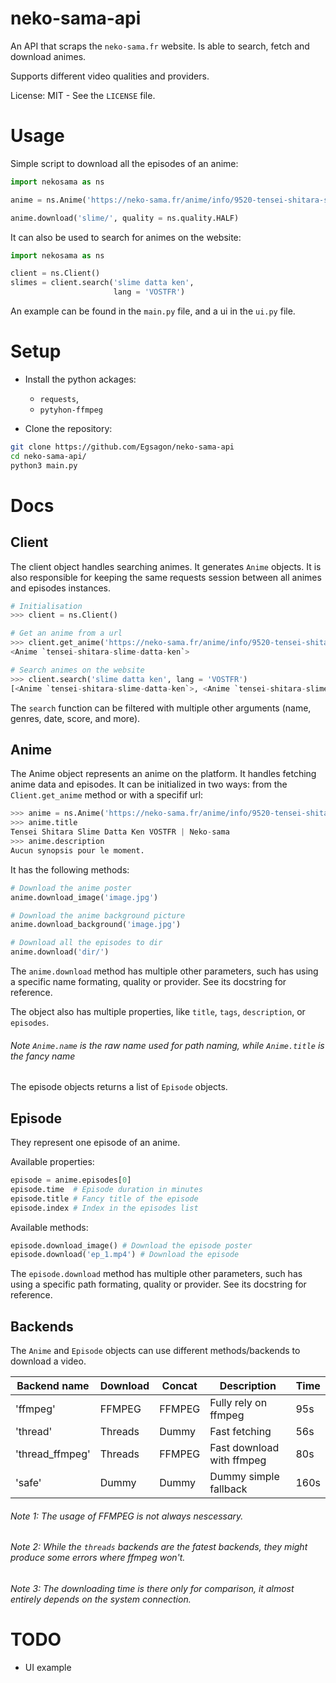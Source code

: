 # neko-sama-api

An API that scraps the `neko-sama.fr` website.
Is able to search, fetch and download animes.

Supports different video qualities and providers.

License: MIT - See the `LICENSE` file.

# Usage

Simple script to download all the episodes of an anime:
```python
import nekosama as ns

anime = ns.Anime('https://neko-sama.fr/anime/info/9520-tensei-shitara-slime-datta-ken_vostfr')

anime.download('slime/', quality = ns.quality.HALF)
```

It can also be used to search for animes on the website:
```python
import nekosama as ns

client = ns.Client()
slimes = client.search('slime datta ken',
                       lang = 'VOSTFR')
```

An example can be found in the `main.py` file,
and a ui in the `ui.py` file.

# Setup

- Install the python ackages:
    - `requests`,
    - `pytyhon-ffmpeg`

- Clone the repository:
```sh
git clone https://github.com/Egsagon/neko-sama-api
cd neko-sama-api/
python3 main.py
```

# Docs

## Client
The client object handles searching animes.
It generates `Anime` objects. It is also
responsible for keeping the same requests
session between all animes and episodes instances.

```python
# Initialisation
>>> client = ns.Client()

# Get an anime from a url
>>> client.get_anime('https://neko-sama.fr/anime/info/9520-tensei-shitara-slime-datta-ken_vostfr')
<Anime `tensei-shitara-slime-datta-ken`>

# Search animes on the website
>>> client.search('slime datta ken', lang = 'VOSTFR')
[<Anime `tensei-shitara-slime-datta-ken`>, <Anime `tensei-shitara-slime-datta-ken-2nd-season-part-2`>, <Anime `tensei-shitara-slime-datta-ken-2nd-season`>, <Anime `tensura-nikki-tensei-shitara-slime-datta-ken`>, <Anime `tensei-shitara-slime-datta-ken-kanwa-verudora-nikki`>]
```

The `search` function can be filtered with multiple other arguments (name, genres, date, score, and more).

## Anime
The Anime object represents an anime on the platform.
It handles fetching anime data and episodes. It can be initialized in two ways:
from the `Client.get_anime` method or with a specifif url:

```python
>>> anime = ns.Anime('https://neko-sama.fr/anime/info/9520-tensei-shitara-slime-datta-ken_vostfr')
>>> anime.title
Tensei Shitara Slime Datta Ken VOSTFR | Neko-sama
>>> anime.description
Aucun synopsis pour le moment.
```

It has the following methods:
```python
# Download the anime poster
anime.download_image('image.jpg')

# Download the anime background picture
anime.download_background('image.jpg')

# Download all the episodes to dir
anime.download('dir/')
```

The `anime.download` method has multiple other parameters,
such has using a specific name formating, quality or provider. See its docstring for reference.

The object also has multiple properties, like `title`, `tags`, `description`, or `episodes`.

###### Note `Anime.name` is the raw name used for path naming, while `Anime.title` is the fancy name

The episode objects returns a list of `Episode` objects.

## Episode
They represent one episode of an anime.

Available properties:
```python
episode = anime.episodes[0]
episode.time  # Episode duration in minutes
episode.title # Fancy title of the episode
episode.index # Index in the episodes list
```

Available methods:
```python
episode.download_image() # Download the episode poster
episode.download('ep_1.mp4') # Download the episode
```

The `episode.download` method has multiple other parameters,
such has using a specific path formating, quality or provider. See its docstring for reference.

## Backends

The `Anime` and `Episode` objects can use different methods/backends to download a video.

| Backend name    | Download | Concat | Description                                        | Time |
| --------------- | -------- | ------ | -------------------------------------------------- | ---- |
| 'ffmpeg'        | FFMPEG   | FFMPEG | Fully rely on ffmpeg                               | 95s  |
| 'thread'        | Threads  | Dummy  | Fast fetching                                      | 56s  |
| 'thread_ffmpeg' | Threads  | FFMPEG | Fast download with ffmpeg                          | 80s  |
| 'safe'          | Dummy    | Dummy  |Dummy simple fallback                               | 160s |

###### Note 1: The usage of FFMPEG is not always nescessary.
###### Note 2: While the `threads` backends are the fatest backends, they might produce some errors where ffmpeg won't.
###### Note 3: The downloading time is there only for comparison, it almost entirely depends on the system connection.

# TODO

- UI example
